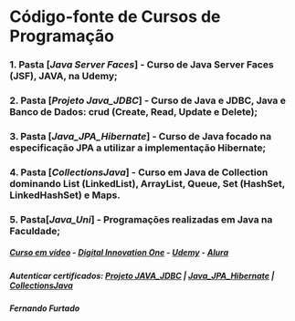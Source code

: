 # Código-fonte de Cursos de Programação
### 1. Pasta [*Java Server Faces*] - Curso de Java Server Faces (JSF), JAVA, na Udemy;
### 2. Pasta [*Projeto Java_JDBC*] - Curso de Java e JDBC, Java e Banco de Dados: crud (Create, Read, Update e Delete);
### 3. Pasta [*Java_JPA_Hibernate*] - Curso de Java focado na especificação JPA a utilizar a implementação Hibernate;
### 4. Pasta [*CollectionsJava*] - Curso em Java de Collection dominando List (LinkedList), ArrayList, Queue,  Set (HashSet, LinkedHashSet) e Maps.
### 5. Pasta[*Java_Uni*] - Programações realizadas em Java na Faculdade; 
##### [Curso em vídeo](https://www.cursoemvideo.com) - [Digital Innovation One](https://www.dio.me//) - [Udemy](https://www.udemy.com/) - [Alura](https://www.alura.com.br)
##### Autenticar certificados: [Projeto JAVA_JDBC](https://cursos.alura.com.br/user/fernando-carrilho-pb/course/jdbc-dao-persistencia/certificate) | [Java_JPA_Hibernate](https://cursos.alura.com.br/user/fernando-carrilho-pb/course/persistencia-jpa-introducao-hibernate/certificate) | [CollectionsJava](https://cursos.alura.com.br/certificate/9f7973ed-2d6b-43fd-bcbe-7ba38c815eeb) 
##### Fernando Furtado
